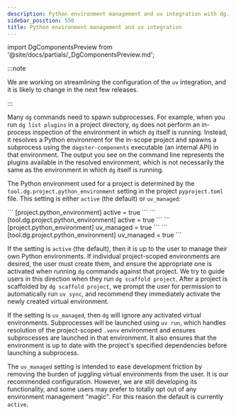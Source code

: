```yaml
---
description: Python environment management and uv integration with dg.
sidebar_position: 550
title: Python environment management and uv integration
---
```


import DgComponentsPreview from '@site/docs/partials/\_DgComponentsPreview.md';

<DgComponentsPreview />

:::note

We are working on streamlining the configuration of the `uv` integration, and it
is likely to change in the next few releases.

:::

Many `dg` commands need to spawn subprocesses. For example, when you run `dg list plugins` in a project directory, `dg` does not perform an in-process inspection of the environment in which `dg` itself is running. Instead, it resolves a Python environment for the in-scope project and spawns a subprocess using the `dagster-components` executable (an internal API) in that environment. The output you see on the command line represents the plugins available in the resolved environment, which is not necessarily the same as the environment in which `dg` itself is running.

The Python environment used for a project is determined by the `tool.dg.project.python_environment` setting in the project `pyproject.toml` file. This setting is either `active` (the default) or `uv_managed`:

<Tabs>
    <TabItem value="active" label="active">
        <Tabs>
        <TabItem value="dg.toml" label="dg.toml">
                ```
                [project.python_environment]
                active = true 
                ```
        </TabItem>
        <TabItem value="pyproject.toml" label="pyproject.toml">
                ```
                [tool.dg.project.python_environment]
                active = true 
                ```
        </TabItem>
        </Tabs>
    </TabItem>
    <TabItem value="uv_managed" label="uv_managed">
        <Tabs>
            <TabItem value="dg.toml" label="dg.toml">
                ```
                [project.python_environment]
                uv_managed = true 
                ```
            </TabItem>
            <TabItem value="pyproject.toml" label="pyproject.toml">
                ```
                [tool.dg.project.python_environment]
                uv_managed = true 
                ```
            </TabItem>
        </Tabs>
    </TabItem>
</Tabs>

If the setting is `active` (the default), then it is up to the user to manage their own Python environments. If individual project-scoped environments are desired, the user must create them, and ensure the appropriate one is activated when running `dg` commands against that project. We try to guide users in this direction when they run `dg scaffold project`. After a project is scaffolded by `dg scaffold project`, we prompt the user for permission to automatically run `uv sync`, and recommend they immediately activate the newly created virtual environment.

If the setting is `uv_managed`, then `dg` will ignore any activated virtual environments. Subprocesses will be launched using `uv run`, which handles resolution of the project-scoped `.venv` environment and ensures subprocesses are launched in that environment. It also ensures that the environment is up to date with the project's specified dependencies before launching a subprocess.

The `uv_managed` setting is intended to ease development friction by removing the burden of juggling virtual environments from the user. It is our recommended configuration. However, we are still developing its functionality, and some users may prefer to totally opt out of any environment management "magic". For this reason the default is currently `active`.

